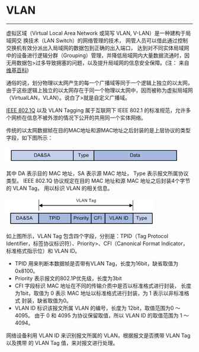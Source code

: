# VLAN

---

虚拟区域（Virtual Local Area Network 或简写 VLAN, V-LAN）是一种建构于局域网交
换技术（LAN Switch）的网络管理的技术，
网管人员可以借此通过控制交换机有效分派出入局域网的数据包到正确的出入端口，
达到对不同实体局域网中的设备进行逻辑分群（Grouping）管理，并降低局域网内大量数据流通时，因无用数据包>过多导致拥塞的问题，以及提升局域网的信息安全保障。(注：
来自 [维基百科](https://zh.wikipedia.org/wiki/虚拟局域网))

通俗的说，划分物理以太网产生的每一个广播域等同于一个逻辑上独立的以太网，
由于这些逻辑上独立的以太网存在于同一个物理以太网中，因而被称为虚拟局域网（VirtualLAN，VLAN）。说白了>就是自定义广播域。


[IEEE 802.1Q](https://zh.wikipedia.org/wiki/IEEE_802.1Q) 以及 VLAN Tagging
属于互联网下 IEEE 802.1 的标准规范，允许多个网桥在信息不被外泄的情况下公开的共用同一个实体网络。

传统的以太网数据帧在目的MAC地址和源MAC地址之后封装的是上层协议的类型字段，如下图所示：

 ![data_layer_normal][3]

其中 DA 表示目的 MAC 地址，SA 表示源 MAC 地址， Type 表示报文所属协议类型。
IEEE 802.1Q 协议规定在目的 MAC 地址和源 MAC 地址之后封装4个字节的 VLAN Tag，
用以标识 VLAN 的相关信息。

 ![data_layer_vlan][4]

如上图所示，VLAN Tag 包含四个字段，分别是：TPID（Tag Protocol Identifier，标签协议标识符）、Priority>、CFI（Canonical Format Indicator，标准格式指示位）和 VLAN ID。

  * TPID 用来判断本数据帧是否带有VLAN Tag，长度为16bit，缺省取值为0x8100。
  * Priority 表示报文的802.1P优先级，长度为3bit
  * CFI 字段标识 MAC 地址在不同的传输介质中是否以标准格式进行封装，
长度为1bit，取值为 0 表示 MAC 地址以标准格式进行封装，为 1 表示以非标准格式
封装，缺省取值为0。
  * VLAN ID 标识该报文所属 VLAN 的编号，长度为 12bit，取值范围为0 ～ 4095。
由于 0 和 4095 为协议保留取值，所以 VLAN ID 的取值范围为 1 ～ 4094。

网络设备利用 VLAN ID 来识别报文所属的 VLAN，根据报文是否携带 VLAN Tag 以及携带
的 VLAN Tag 值，来对报文进行处理。



[3]: ../../../images/base/data_layer_normal.png
[4]: ../../../images/base/data_layer_vlan.png
